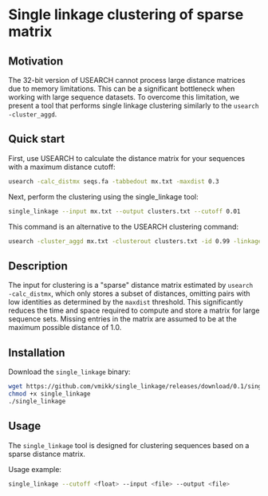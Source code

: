 # Single linkage clustering of sparse matrix

## Motivation

The 32-bit version of USEARCH cannot process large distance matrices due to memory limitations. 
This can be a significant bottleneck when working with large sequence datasets. 
To overcome this limitation, we present a tool that performs single linkage clustering 
similarly to the `usearch -cluster_aggd`.

## Quick start

First, use USEARCH to calculate the distance matrix for your sequences with a maximum distance cutoff:
```bash
usearch -calc_distmx seqs.fa -tabbedout mx.txt -maxdist 0.3
```

Next, perform the clustering using the single_linkage tool:
```bash
single_linkage --input mx.txt --output clusters.txt --cutoff 0.01
```

This command is an alternative to the USEARCH clustering command:
```bash 
usearch -cluster_aggd mx.txt -clusterout clusters.txt -id 0.99 -linkage min
```


## Description

The input for clustering is a "sparse" distance matrix 
estimated by `usearch -calc_distmx`, 
which only stores a subset of distances, 
omitting pairs with low identities as determined by the `maxdist` threshold. 
This significantly reduces the time and space required to compute 
and store a matrix for large sequence sets. 
Missing entries in the matrix are assumed to be at the maximum possible distance of 1.0.

## Installation

Download the `single_linkage` binary:

```bash
wget https://github.com/vmikk/single_linkage/releases/download/0.1/single_linkage
chmod +x single_linkage
./single_linkage
``` 

## Usage

The `single_linkage` tool is designed for clustering sequences based on a sparse distance matrix.   

Usage example:
```bash
single_linkage --cutoff <float> --input <file> --output <file>
```


